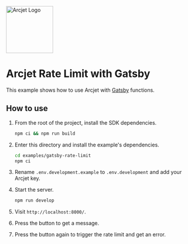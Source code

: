 <a href="https://arcjet.com" target="_arcjet-home">
  <picture>
    <source media="(prefers-color-scheme: dark)" srcset="https://arcjet.com/logo/arcjet-dark-lockup-voyage-horizontal.svg">
    <img src="https://arcjet.com/logo/arcjet-light-lockup-voyage-horizontal.svg" alt="Arcjet Logo" height="128" width="auto">
  </picture>
</a>

# Arcjet Rate Limit with Gatsby

This example shows how to use Arcjet with [Gatsby](https://www.gatsbyjs.com)
functions.

## How to use

1. From the root of the project, install the SDK dependencies.

   ```bash
   npm ci && npm run build
   ```

2. Enter this directory and install the example's dependencies.

   ```bash
   cd examples/gatsby-rate-limit
   npm ci
   ```

3. Rename `.env.development.example` to `.env.development` and add your Arcjet key.

4. Start the server.

   ```bash
   npm run develop
   ```

5. Visit `http://localhost:8000/`.
6. Press the button to get a message.
7. Press the button again to trigger the rate limit and get an error.

